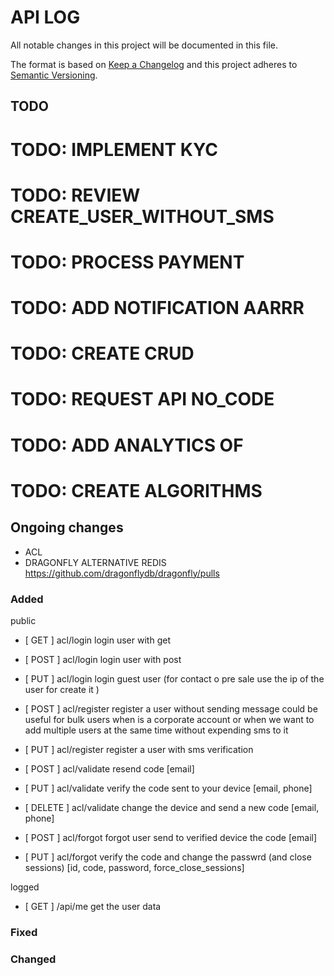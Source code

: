 # API LOG
All notable changes in this project will be documented in this file.

The format is based on [Keep a Changelog](http://keepachangelog.com/)
and this project adheres to [Semantic Versioning](http://semver.org/).

## TODO
# TODO: IMPLEMENT KYC
# TODO: REVIEW CREATE_USER_WITHOUT_SMS
# TODO: PROCESS PAYMENT
# TODO: ADD NOTIFICATION AARRR
# TODO: CREATE CRUD
# TODO: REQUEST API NO_CODE
# TODO: ADD ANALYTICS OF
# TODO: CREATE ALGORITHMS
## Ongoing changes
- ACL 
- DRAGONFLY ALTERNATIVE REDIS https://github.com/dragonflydb/dragonfly/pulls
### Added
public
- [  GET   ] acl/login login user with get
- [  POST  ] acl/login  login user with post
- [  PUT   ] acl/login  login guest user (for contact o pre sale use the ip of the user for create it )
- [  POST  ] acl/register register a user without sending message could be useful for bulk users when is a corporate account or when we want to add multiple users at the same time without expending sms to it
- [  PUT   ] acl/register register a user with sms verification

- [  POST  ] acl/validate resend code  [email]
- [  PUT   ] acl/validate verify the code sent to your device [email, phone]
- [ DELETE ] acl/validate change the device and send a new code [email, phone]


- [  POST  ] acl/forgot forgot user send to verified device the code [email]
- [  PUT   ] acl/forgot verify the code and change the passwrd (and close sessions) [id, code, password, force_close_sessions]

logged
- [  GET   ] /api/me get the user data 


### Fixed
### Changed